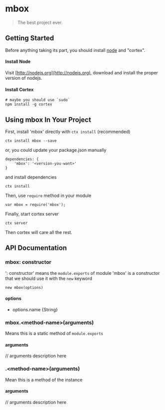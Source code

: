 # mbox

> The best project ever.

## Getting Started
Before anything taking its part, you should install [node](http://nodejs.org) and "cortex".

#### Install Node

Visit [http://nodejs.org](http://nodejs.org), download and install the proper version of nodejs.

#### Install Cortex

    # maybe you should use `sudo`
    npm install -g cortex

## Using mbox In Your Project

First, install 'mbox' directly with `ctx install` (recommended)
	
	ctx install mbox --save
	
or, you could update your package.json manually
    
    dependencies: {
        'mbox': '<version-you-want>'
    }
    
and install dependencies
	
	ctx install
    
Then, use `require` method in your module
    
    var mbox = require('mbox');
    
Finally, start cortex server
    
    ctx server
    
Then cortex will care all the rest.


## API Documentation

### mbox: constructor
': constructor' means the `module.exports` of module 'mbox' is a constructor that we should use it with the `new` keyword

	new mbox(options)
	
#### options
- options.name {String}



### mbox.\<method-name\>(arguments)
Means this is a static method of `module.exports`

#### arguments
// arguments description here

### .\<method-name\>(arguments)
Mean this is a method of the instance

#### arguments
// arguments description here